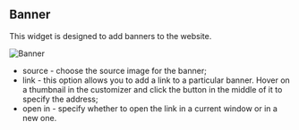 ## Banner

This widget is designed to add banners to the website.

![](http://documentation.zemez.io/wordpress/projects/finvizor/assets/images/temp/banner.png "Banner")

* source - choose the source image for the banner;
* link - this option allows you to add a link to a particular banner. Hover on a thumbnail in the customizer and click the button in the middle of it to specify the address;
* open in - specify whether to open the link in a current window or in a new one.



